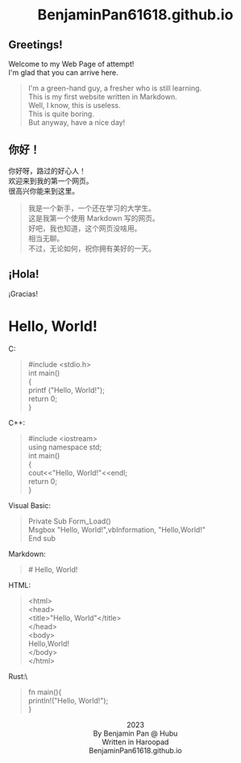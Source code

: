 # <center>BenjaminPan61618.github.io</center>
## Greetings!
Welcome to my Web Page of attempt!\
I'm glad that you can arrive here.

> I'm a green-hand guy, a fresher who is still learning.\
> This is my first website written in Markdown.\
> Well, I know, this is useless.\
> This is quite boring.\
> But anyway, have a nice day!

## 你好！
你好呀，路过的好心人！\
欢迎来到我的第一个网页。\
很高兴你能来到这里。

> 我是一个新手，一个还在学习的大学生。\
> 这是我第一个使用 Markdown 写的网页。\
> 好吧，我也知道，这个网页没啥用。\
> 相当无聊。\
> 不过，无论如何，祝你拥有美好的一天。

## ¡Hola!
¡Gracias!

# Hello, World!
C:
> &#35;include &#60;stdio.h&#62;\
> &#32;&#32;int main()\
> {\
> printf ("Hello, World!");\
> return 0;\
> }

C++:
> &#35;include &#60;iostream&#62;\
> &#32;&#32;using namespace std;\
> &#32;&#32;int main()\
> {\
> cout&#60;&#60;"Hello, World!"<<endl;\
> return 0;\
> }

Visual Basic:
> Private Sub Form_Load()\
> Msgbox "Hello, World!",vbInformation, "Hello,World!"\
> End sub

Markdown:
> &#35; Hello, World!

HTML:
> &#60;html&#62;\
> &#60;head&#62;\
> &#60;title>"Hello, World"&#60;/title&#62;\
> &#60;/head&#62;\
> &#60;body&#62;\
> Hello,World!\
> &#60;/body&#62;\
> &#60;/html&#62;

Rust:\
> fn main(){\
> println!("Hello, World!");\
> }


<center>2023</center>
<center>By Benjamin Pan @ Hubu</center>

<center>Written in Haroopad</center>
<center>BenjaminPan61618.github.io</center>
